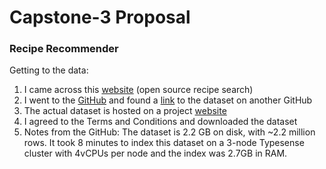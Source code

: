 # Capstone-3 Proposal

### Recipe Recommender
Getting to the data:
1. I came across this [website](https://recipe-search.typesense.org/) (open source recipe search) 
2. I went to the [GitHub](https://github.com/typesense/showcase-recipe-search) and found a [link](https://github.com/Glorf/recipenlg) to the dataset on another GitHub
3. The actual dataset is hosted on a project [website](https://recipenlg.cs.put.poznan.pl/)
4. I agreed to the Terms and Conditions and downloaded the dataset
5. Notes from the GitHub: The dataset is 2.2 GB on disk, with ~2.2 million rows. It took 8 minutes to index this dataset on a 3-node Typesense cluster with 4vCPUs per node and the index was 2.7GB in RAM.

